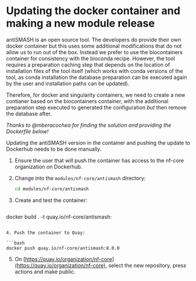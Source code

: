 # Updating the docker container and making a new module release

antiSMASH is an open source tool.
The developers do provide their own docker container but this uses some additional modifications that do not allow us to run out of the box.
Instead we prefer to use the biocontainers container for consistency with the bioconda recipe.
However, the tool requires a preparation caching step that depends on the location of installation files of the tool itself (which works with conda versions of the tool, as conda installation the database preparation can be executed again by the user and installation paths can be updated).

Therefore, for docker and singularity containers, we need to create a new contianer based on the biocontainers container, with the additional preparation step executed to generated the configuration _but_ then remove the database after.

_Thanks to @mberacochea for finding the solution and providing the Dockerfile below!_

Updating the antiSMASH version in the container and pushing the update to Dockerhub needs to be done manually.

1. Ensure the user that will push the container has access to the nf-core organization on Dockerhub.
2. Change into the `modules/nf-core/antismash` directory:

   ```bash
   cd modules/nf-core/antismash
   ```

3. Create and test the container:

   ```bash
docker build . -t quay.io/nf-core/antismash:<version>
   ```

4. Push the container to Quay:

   ```bash
   docker push quay.io/nf-core/antismash:8.0.0
   ```

5. On [https://quay.io/organization/nf-core](https://quay.io/organization/nf-core), select the new repository, press actions and make public.

